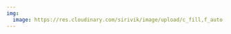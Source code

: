 ```yaml
---
img:
  image: https://res.cloudinary.com/sirivik/image/upload/c_fill,f_auto,g_auto,q_auto,w_auto/v1624596035/img_7696_xuzbmj.jpg
---
```

